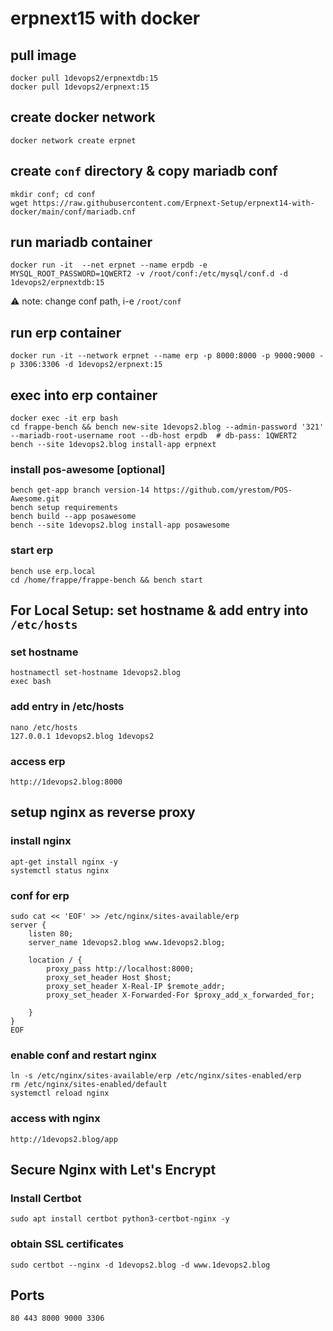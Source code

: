 # erpnext15 with docker

##  pull image
```
docker pull 1devops2/erpnextdb:15 				
docker pull 1devops2/erpnext:15
```

## create docker network
```
docker network create erpnet
```

## create `conf` directory & copy mariadb conf
```
mkdir conf; cd conf
wget https://raw.githubusercontent.com/Erpnext-Setup/erpnext14-with-docker/main/conf/mariadb.cnf
```

## run mariadb container
```
docker run -it  --net erpnet --name erpdb -e MYSQL_ROOT_PASSWORD=1QWERT2 -v /root/conf:/etc/mysql/conf.d -d 1devops2/erpnextdb:15
```
⚠ note: change conf path, i-e `/root/conf`


## run erp container
```
docker run -it --network erpnet --name erp -p 8000:8000 -p 9000:9000 -p 3306:3306 -d 1devops2/erpnext:15
```

## exec into erp container
```
docker exec -it erp bash
cd frappe-bench && bench new-site 1devops2.blog --admin-password '321' --mariadb-root-username root --db-host erpdb  # db-pass: 1QWERT2
bench --site 1devops2.blog install-app erpnext
```

### install pos-awesome [optional]
```
bench get-app branch version-14 https://github.com/yrestom/POS-Awesome.git
bench setup requirements
bench build --app posawesome
bench --site 1devops2.blog install-app posawesome
```

### start erp
```
bench use erp.local 
cd /home/frappe/frappe-bench && bench start
```
## For Local Setup: set hostname & add entry into `/etc/hosts`
### set hostname
```
hostnamectl set-hostname 1devops2.blog
exec bash
```
### add entry in /etc/hosts
```
nano /etc/hosts
127.0.0.1 1devops2.blog 1devops2
```

### access erp     
```
http://1devops2.blog:8000
```

## setup nginx as reverse proxy
### install nginx
```
apt-get install nginx -y
systemctl status nginx
```
### conf for erp
```
sudo cat << 'EOF' >> /etc/nginx/sites-available/erp
server {
    listen 80;
    server_name 1devops2.blog www.1devops2.blog;

    location / {
        proxy_pass http://localhost:8000;  
        proxy_set_header Host $host;
        proxy_set_header X-Real-IP $remote_addr;
        proxy_set_header X-Forwarded-For $proxy_add_x_forwarded_for;

    }
}
EOF
```
### enable conf and restart nginx
```
ln -s /etc/nginx/sites-available/erp /etc/nginx/sites-enabled/erp
rm /etc/nginx/sites-enabled/default
systemctl reload nginx
```

### access with nginx
```
http://1devops2.blog/app
```

## Secure Nginx with Let's Encrypt
### Install Certbot
```
sudo apt install certbot python3-certbot-nginx -y
```

### obtain SSL certificates
```
sudo certbot --nginx -d 1devops2.blog -d www.1devops2.blog
```
## Ports
```
80 443 8000 9000 3306
```
